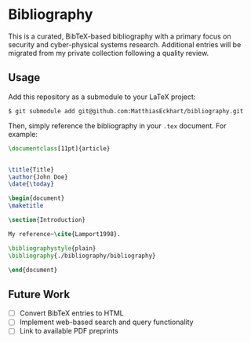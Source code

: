 # Bibliography

This is a curated, BibTeX-based bibliography with a primary focus on security and cyber-physical systems research.
Additional entries will be migrated from my private collection following a quality review.

## Usage

Add this repository as a submodule to your LaTeX project:

```shell
$ git submodule add git@github.com:MatthiasEckhart/bibliography.git
```

Then, simply reference the bibliography in your `.tex` document. For example:

```LaTeX
\documentclass[11pt]{article}


\title{Title}
\author{John Doe}
\date{\today}

\begin{document}
\maketitle	

\section{Introduction}

My reference~\cite{Lamport1998}.

\bibliographystyle{plain}
\bibliography{./bibliography/bibliography}

\end{document}
```

## Future Work

- [ ] Convert BibTeX entries to HTML
- [ ] Implement web-based search and query functionality
- [ ] Link to available PDF preprints
